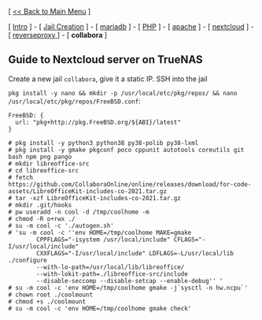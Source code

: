 [ [<< Back to Main Menu](https://github.com/seth586/guides/blob/master/README.md) ]

[ [Intro](README.md) ] - [ [Jail Creation](1_jail.md) ] - [ [mariadb](2_mariadb.md) ] - [ [PHP](3_php.md) ] - [ [apache](4_apache.md) ] - [ [nextcloud](5_nextcloud.md) ] - [ [reverseproxy ](6_reverseproxy.md)] - [ **collabora** ]

## Guide to Nextcloud server on TrueNAS

Create a new jail `collabora`, give it a static IP. SSH into the jail

`pkg install -y nano && mkdir -p /usr/local/etc/pkg/repos/ && nano /usr/local/etc/pkg/repos/FreeBSD.conf`:
```
FreeBSD: {
  url: "pkg+http://pkg.FreeBSD.org/${ABI}/latest"
}
```

```
# pkg install -y python3 python38 py38-polib py38-lxml
# pkg install -y gmake pkgconf poco cppunit autotools coreutils git bash npm png pango
# mkdir libreoffice-src
# cd libreoffice-src
# fetch https://github.com/CollaboraOnline/online/releases/download/for-code-assets/LibreOfficeKit-includes-co-2021.tar.gz
# tar -xzf LibreOfficeKit-includes-co-2021.tar.gz
# mkdir .git/hooks
# pw useradd -n cool -d /tmp/coolhome -m
# chmod -R o+rwx ./
# su -m cool -c './autogen.sh'
# 'su -m cool -c ''env HOME=/tmp/coolhome MAKE=gmake
        CPPFLAGS="-isystem /usr/local/include" CFLAGS="-I/usr/local/include"
        CXXFLAGS="-I/usr/local/include" LDFLAGS=-L/usr/local/lib ./configure
        --with-lo-path=/usr/local/lib/libreoffice/
        --with-lokit-path=./libreoffice-src/include
        --disable-seccomp --disable-setcap --enable-debug'' '
# su -m cool -c 'env HOME=/tmp/coolhome gmake -j`sysctl -n hw.ncpu`'
# chown root ./coolmount
# chmod +s ./coolmount
# su -m cool -c 'env HOME=/tmp/coolhome gmake check'
```
